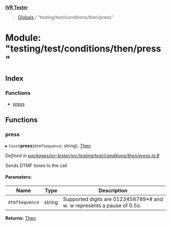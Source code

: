 **[IVR Tester](../README.md)**

> [Globals](../README.md) / "testing/test/conditions/then/press"

# Module: "testing/test/conditions/then/press"

## Index

### Functions

* [press](_testing_test_conditions_then_press_.md#press)

## Functions

### press

▸ `Const`**press**(`dtmfSequence`: string): [Then](../interfaces/_testing_test_conditions_then_then_.then.md)

*Defined in [packages/ivr-tester/src/testing/test/conditions/then/press.ts:8](https://github.com/SketchingDev/ivr-tester/blob/8e79354/packages/ivr-tester/src/testing/test/conditions/then/press.ts#L8)*

Sends DTMF tones to the call

#### Parameters:

Name | Type | Description |
------ | ------ | ------ |
`dtmfSequence` | string | Supported digits are 0123456789*# and w. w represents a pause of 0.5s.  |

**Returns:** [Then](../interfaces/_testing_test_conditions_then_then_.then.md)
